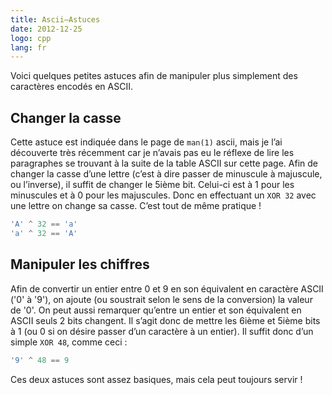 ```yaml
---
title: Ascii—Astuces
date: 2012-12-25
logo: cpp
lang: fr
---
```


Voici quelques petites astuces afin de manipuler plus simplement des
caractères encodés en ASCII.

## Changer la casse

Cette astuce est indiquée dans le page de `man(1)` ascii, mais je l’ai
découverte très récemment car je n’avais pas eu le réflexe de lire
les paragraphes se trouvant à la suite de la table ASCII sur cette
page. Afin de changer la casse d’une lettre (c’est à dire
passer de minuscule à majuscule, ou l’inverse), il suffit de changer
le 5ième bit. Celui-ci est à 1 pour les minuscules et à 0 pour les
majuscules. Donc en effectuant un `XOR 32` avec une lettre on change sa
casse. C’est tout de même pratique !

```c
'A' ^ 32 == 'a'
'a' ^ 32 == 'A'
```

## Manipuler les chiffres

Afin de convertir un entier entre 0 et 9 en son équivalent en
caractère ASCII ('0' à '9'), on ajoute (ou soustrait selon le
sens de la conversion) la valeur de '0'. On peut aussi remarquer
qu’entre un entier et son équivalent en ASCII seuls 2 bits changent.
Il s’agit donc de mettre les 6ième et 5ième bits à 1 (ou 0 si on
désire passer d’un caractère à un entier). Il suffit donc d’un
simple `XOR 48`, comme ceci :

```c
'9' ^ 48 == 9
```

Ces deux astuces sont assez basiques, mais cela peut toujours servir !

